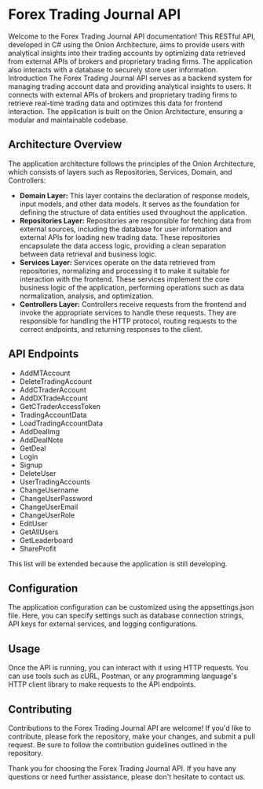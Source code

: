 # Forex Trading Journal API

Welcome to the Forex Trading Journal API documentation! This RESTful API, developed in C# using the Onion Architecture, aims to provide users with analytical insights into their trading accounts by optimizing data retrieved from external APIs of brokers and proprietary trading firms. The application also interacts with a database to securely store user information.
Introduction
The Forex Trading Journal API serves as a backend system for managing trading account data and providing analytical insights to users. It connects with external APIs of brokers and proprietary trading firms to retrieve real-time trading data and optimizes this data for frontend interaction. The application is built on the Onion Architecture, ensuring a modular and maintainable codebase.
## Architecture Overview
The application architecture follows the principles of the Onion Architecture, which consists of layers such as Repositories, Services, Domain, and Controllers:
* __Domain Layer:__ This layer contains the declaration of response models, input models, and other data models. It serves as the foundation for defining the structure of data entities used throughout the application.
* __Repositories Layer:__ Repositories are responsible for fetching data from external sources, including the database for user information and external APIs for loading new trading data. These repositories encapsulate the data access logic, providing a clean separation between data retrieval and business logic.
* __Services Layer:__ Services operate on the data retrieved from repositories, normalizing and processing it to make it suitable for interaction with the frontend. These services implement the core business logic of the application, performing operations such as data normalization, analysis, and optimization.
* __Controllers Layer:__ Controllers receive requests from the frontend and invoke the appropriate services to handle these requests. They are responsible for handling the HTTP protocol, routing requests to the correct endpoints, and returning responses to the client.

## API Endpoints

* AddMTAccount
* DeleteTradingAccount
* AddCTraderAccount
* AddDXTradeAccount
* GetCTraderAccessToken
* TradingAccountData
* LoadTradingAccountData
* AddDealImg
* AddDealNote
* GetDeal
* Login
* Signup
* DeleteUser
* UserTradingAccounts
* ChangeUsername
* ChangeUserPassword
* ChangeUserEmail
* ChangeUserRole
* EditUser
* GetAllUsers
* GetLeaderboard
* ShareProfit

This list will be extended because the application is still developing.

## Configuration
The application configuration can be customized using the appsettings.json file. Here, you can specify settings such as database connection strings, API keys for external services, and logging configurations.
## Usage
Once the API is running, you can interact with it using HTTP requests. You can use tools such as cURL, Postman, or any programming language's HTTP client library to make requests to the API endpoints.
## Contributing
Contributions to the Forex Trading Journal API are welcome! If you'd like to contribute, please fork the repository, make your changes, and submit a pull request. Be sure to follow the contribution guidelines outlined in the repository.

Thank you for choosing the Forex Trading Journal API. If you have any questions or need further assistance, please don't hesitate to contact us.
